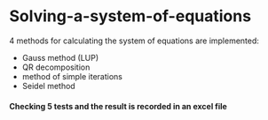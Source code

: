# Solving-a-system-of-equations
4 methods for calculating the system of equations are implemented:
- Gauss method (LUP)
- QR decomposition
- method of simple iterations
- Seidel method
#### Checking 5 tests and the result is recorded in an excel file
